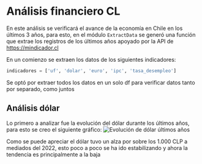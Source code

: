 # Análisis financiero CL
En este análisis se verificará el avance de la economía en Chile en los últimos 3 años, para esto, en el módulo `ExtractData` se generó una función que extrae los registros de los últimos años apoyado por la API de https://mindicador.cl

En un comienzo se extraen los datos de los siguientes indicadores:
```python
indicadores = ['uf', 'dolar', 'euro', 'ipc', 'tasa_desempleo']
```
Se optó por extraer todos los datos en un solo df para verificar datos tanto por separado, como juntos

## Análisis dólar
Lo primero a analizar fue la evolución del dólar durante los últimos años, para esto se creo el siguiente gráfico:
![Evolución de dólar últimos años](assets/EvoluciónDolar.png)

Como se puede apreciar el dólar tuvo un alza por sobre los 1.000 CLP a mediados del 2022, esto poco a poco se ha ido estabilizando y ahora la tendencia es principalmente a la baja
